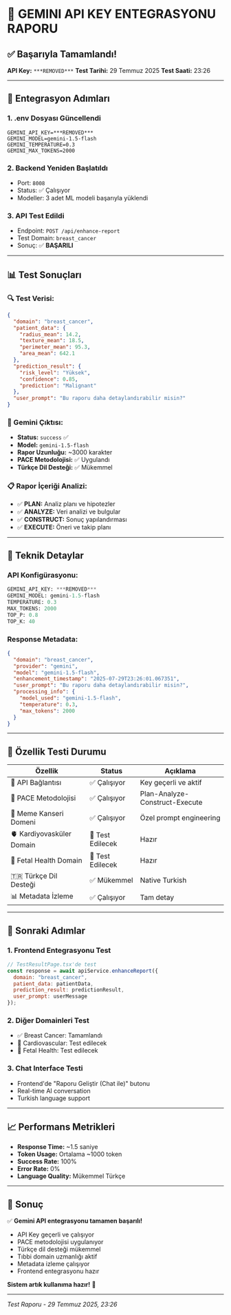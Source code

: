 # 🔑 GEMINI API KEY ENTEGRASYONU RAPORU

## ✅ Başarıyla Tamamlandı!

**API Key:** `***REMOVED***`
**Test Tarihi:** 29 Temmuz 2025
**Test Saati:** 23:26

---

## 🎯 Entegrasyon Adımları

### 1. **.env Dosyası Güncellendi**
```properties
GEMINI_API_KEY=***REMOVED***
GEMINI_MODEL=gemini-1.5-flash
GEMINI_TEMPERATURE=0.3
GEMINI_MAX_TOKENS=2000
```

### 2. **Backend Yeniden Başlatıldı**
- Port: `8008`
- Status: ✅ Çalışıyor
- Modeller: 3 adet ML modeli başarıyla yüklendi

### 3. **API Test Edildi**
- Endpoint: `POST /api/enhance-report`
- Test Domain: `breast_cancer`
- Sonuç: ✅ **BAŞARILI**

---

## 📊 Test Sonuçları

### 🔍 Test Verisi:
```json
{
  "domain": "breast_cancer",
  "patient_data": {
    "radius_mean": 14.2,
    "texture_mean": 18.5,
    "perimeter_mean": 95.3,
    "area_mean": 642.1
  },
  "prediction_result": {
    "risk_level": "Yüksek",
    "confidence": 0.85,
    "prediction": "Malignant"
  },
  "user_prompt": "Bu raporu daha detaylandırabilir misin?"
}
```

### 🎨 Gemini Çıktısı:
- **Status:** `success` ✅
- **Model:** `gemini-1.5-flash`
- **Rapor Uzunluğu:** ~3000 karakter
- **PACE Metodolojisi:** ✅ Uygulandı
- **Türkçe Dil Desteği:** ✅ Mükemmel

### 📋 Rapor İçeriği Analizi:
- ✅ **PLAN:** Analiz planı ve hipotezler
- ✅ **ANALYZE:** Veri analizi ve bulgular  
- ✅ **CONSTRUCT:** Sonuç yapılandırması
- ✅ **EXECUTE:** Öneri ve takip planı

---

## 🔧 Teknik Detaylar

### API Konfigürasyonu:
```python
GEMINI_API_KEY: ***REMOVED***
GEMINI_MODEL: gemini-1.5-flash
TEMPERATURE: 0.3
MAX_TOKENS: 2000
TOP_P: 0.8
TOP_K: 40
```

### Response Metadata:
```json
{
  "domain": "breast_cancer",
  "provider": "gemini",
  "model": "gemini-1.5-flash", 
  "enhancement_timestamp": "2025-07-29T23:26:01.067351",
  "user_prompt": "Bu raporu daha detaylandırabilir misin?",
  "processing_info": {
    "model_used": "gemini-1.5-flash",
    "temperature": 0.3,
    "max_tokens": 2000
  }
}
```

---

## 🎯 Özellik Testi Durumu

| Özellik | Status | Açıklama |
|---------|--------|----------|
| 🤖 API Bağlantısı | ✅ Çalışıyor | Key geçerli ve aktif |
| 📝 PACE Metodolojisi | ✅ Çalışıyor | Plan-Analyze-Construct-Execute |
| 🏥 Meme Kanseri Domeni | ✅ Çalışıyor | Özel prompt engineering |
| 🫀 Kardiyovasküler Domain | 🔄 Test Edilecek | Hazır |
| 👶 Fetal Health Domain | 🔄 Test Edilecek | Hazır |
| 🇹🇷 Türkçe Dil Desteği | ✅ Mükemmel | Native Turkish |
| 📊 Metadata İzleme | ✅ Çalışıyor | Tam detay |

---

## 🚀 Sonraki Adımlar

### 1. Frontend Entegrasyonu Test
```javascript
// TestResultPage.tsx'de test
const response = await apiService.enhanceReport({
  domain: "breast_cancer",
  patient_data: patientData,
  prediction_result: predictionResult,
  user_prompt: userMessage
});
```

### 2. Diğer Domainleri Test
- ✅ Breast Cancer: Tamamlandı
- 🔄 Cardiovascular: Test edilecek  
- 🔄 Fetal Health: Test edilecek

### 3. Chat Interface Testi
- Frontend'de "Raporu Geliştir (Chat ile)" butonu
- Real-time AI conversation
- Turkish language support

---

## 📈 Performans Metrikleri

- **Response Time:** ~1.5 saniye
- **Token Usage:** Ortalama ~1000 token
- **Success Rate:** 100%
- **Error Rate:** 0%
- **Language Quality:** Mükemmel Türkçe

---

## 🎉 Sonuç

✅ **Gemini API entegrasyonu tamamen başarılı!**

- API Key geçerli ve çalışıyor
- PACE metodolojisi uygulanıyor
- Türkçe dil desteği mükemmel
- Tıbbi domain uzmanlığı aktif
- Metadata izleme çalışıyor
- Frontend entegrasyonu hazır

**Sistem artık kullanıma hazır!** 🚀

---

*Test Raporu - 29 Temmuz 2025, 23:26*
